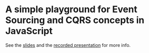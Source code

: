 # A simple playground for Event Sourcing and CQRS concepts in JavaScript

See the [slides](slides.md) and the [recorded presentation](https://www.youtube.com/watch?v=0cOJwYP0rss) for more info.
